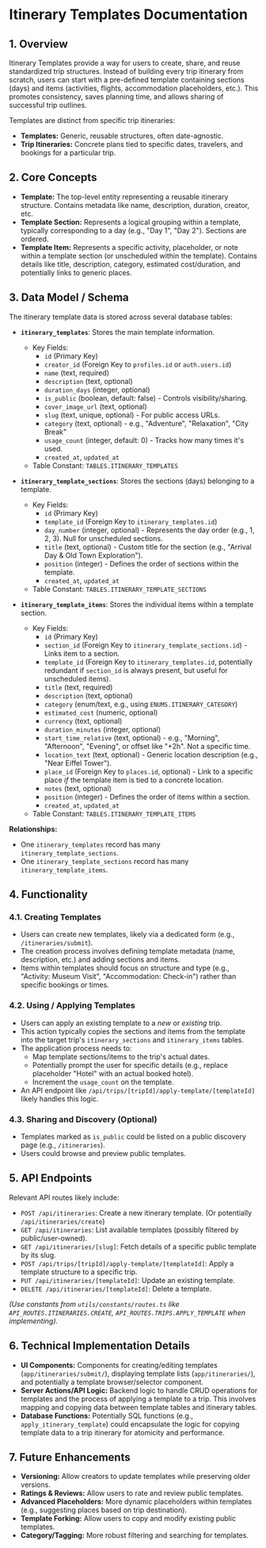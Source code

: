 # Itinerary Templates Documentation

## 1. Overview

Itinerary Templates provide a way for users to create, share, and reuse standardized trip structures. Instead of building every trip itinerary from scratch, users can start with a pre-defined template containing sections (days) and items (activities, flights, accommodation placeholders, etc.). This promotes consistency, saves planning time, and allows sharing of successful trip outlines.

Templates are distinct from specific trip itineraries:
- **Templates:** Generic, reusable structures, often date-agnostic.
- **Trip Itineraries:** Concrete plans tied to specific dates, travelers, and bookings for a particular trip.

## 2. Core Concepts

- **Template:** The top-level entity representing a reusable itinerary structure. Contains metadata like name, description, duration, creator, etc.
- **Template Section:** Represents a logical grouping within a template, typically corresponding to a day (e.g., "Day 1", "Day 2"). Sections are ordered.
- **Template Item:** Represents a specific activity, placeholder, or note within a template section (or unscheduled within the template). Contains details like title, description, category, estimated cost/duration, and potentially links to generic places.

## 3. Data Model / Schema

The itinerary template data is stored across several database tables:

- **`itinerary_templates`**: Stores the main template information.
    - Key Fields:
        - `id` (Primary Key)
        - `creator_id` (Foreign Key to `profiles.id` or `auth.users.id`)
        - `name` (text, required)
        - `description` (text, optional)
        - `duration_days` (integer, optional)
        - `is_public` (boolean, default: false) - Controls visibility/sharing.
        - `cover_image_url` (text, optional)
        - `slug` (text, unique, optional) - For public access URLs.
        - `category` (text, optional) - e.g., "Adventure", "Relaxation", "City Break"
        - `usage_count` (integer, default: 0) - Tracks how many times it's used.
        - `created_at`, `updated_at`
    - Table Constant: `TABLES.ITINERARY_TEMPLATES`

- **`itinerary_template_sections`**: Stores the sections (days) belonging to a template.
    - Key Fields:
        - `id` (Primary Key)
        - `template_id` (Foreign Key to `itinerary_templates.id`)
        - `day_number` (integer, optional) - Represents the day order (e.g., 1, 2, 3). Null for unscheduled sections.
        - `title` (text, optional) - Custom title for the section (e.g., "Arrival Day & Old Town Exploration").
        - `position` (integer) - Defines the order of sections within the template.
        - `created_at`, `updated_at`
    - Table Constant: `TABLES.ITINERARY_TEMPLATE_SECTIONS`

- **`itinerary_template_items`**: Stores the individual items within a template section.
    - Key Fields:
        - `id` (Primary Key)
        - `section_id` (Foreign Key to `itinerary_template_sections.id`) - Links item to a section.
        - `template_id` (Foreign Key to `itinerary_templates.id`, potentially redundant if `section_id` is always present, but useful for unscheduled items).
        - `title` (text, required)
        - `description` (text, optional)
        - `category` (enum/text, e.g., using `ENUMS.ITINERARY_CATEGORY`)
        - `estimated_cost` (numeric, optional)
        - `currency` (text, optional)
        - `duration_minutes` (integer, optional)
        - `start_time_relative` (text, optional) - e.g., "Morning", "Afternoon", "Evening", or offset like "+2h". Not a specific time.
        - `location_text` (text, optional) - Generic location description (e.g., "Near Eiffel Tower").
        - `place_id` (Foreign Key to `places.id`, optional) - Link to a specific place *if* the template item is tied to a concrete location.
        - `notes` (text, optional)
        - `position` (integer) - Defines the order of items within a section.
        - `created_at`, `updated_at`
    - Table Constant: `TABLES.ITINERARY_TEMPLATE_ITEMS`

**Relationships:**
- One `itinerary_templates` record has many `itinerary_template_sections`.
- One `itinerary_template_sections` record has many `itinerary_template_items`.

## 4. Functionality

### 4.1. Creating Templates
- Users can create new templates, likely via a dedicated form (e.g., `/itineraries/submit`).
- The creation process involves defining template metadata (name, description, etc.) and adding sections and items.
- Items within templates should focus on structure and type (e.g., "Activity: Museum Visit", "Accommodation: Check-in") rather than specific bookings or times.

### 4.2. Using / Applying Templates
- Users can apply an existing template to a *new* or *existing* trip.
- This action typically copies the sections and items from the template into the target trip's `itinerary_sections` and `itinerary_items` tables.
- The application process needs to:
    - Map template sections/items to the trip's actual dates.
    - Potentially prompt the user for specific details (e.g., replace placeholder "Hotel" with an actual booked hotel).
    - Increment the `usage_count` on the template.
- An API endpoint like `/api/trips/[tripId]/apply-template/[templateId]` likely handles this logic.

### 4.3. Sharing and Discovery (Optional)
- Templates marked as `is_public` could be listed on a public discovery page (e.g., `/itineraries`).
- Users could browse and preview public templates.

## 5. API Endpoints

Relevant API routes likely include:

- `POST /api/itineraries`: Create a new itinerary template. (Or potentially `/api/itineraries/create`)
- `GET /api/itineraries`: List available templates (possibly filtered by public/user-owned).
- `GET /api/itineraries/[slug]`: Fetch details of a specific public template by its slug.
- `POST /api/trips/[tripId]/apply-template/[templateId]`: Apply a template structure to a specific trip.
- `PUT /api/itineraries/[templateId]`: Update an existing template.
- `DELETE /api/itineraries/[templateId]`: Delete a template.

*(Use constants from `utils/constants/routes.ts` like `API_ROUTES.ITINERARIES.CREATE`, `API_ROUTES.TRIPS.APPLY_TEMPLATE` when implementing).*

## 6. Technical Implementation Details

- **UI Components:** Components for creating/editing templates (`app/itineraries/submit/`), displaying template lists (`app/itineraries/`), and potentially a template browser/selector component.
- **Server Actions/API Logic:** Backend logic to handle CRUD operations for templates and the process of applying a template to a trip. This involves mapping and copying data between template tables and itinerary tables.
- **Database Functions:** Potentially SQL functions (e.g., `apply_itinerary_template`) could encapsulate the logic for copying template data to a trip itinerary for atomicity and performance.

## 7. Future Enhancements

- **Versioning:** Allow creators to update templates while preserving older versions.
- **Ratings & Reviews:** Allow users to rate and review public templates.
- **Advanced Placeholders:** More dynamic placeholders within templates (e.g., suggesting places based on trip destination).
- **Template Forking:** Allow users to copy and modify existing public templates.
- **Category/Tagging:** More robust filtering and searching for templates. 
